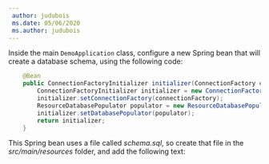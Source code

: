 ```yaml
---
 author: judubois
 ms.date: 05/06/2020
 ms.author: judubois
---
```


Inside the main `DemoApplication` class, configure a new Spring bean that will create a database schema, using the following code:

```java
    @Bean
    public ConnectionFactoryInitializer initializer(ConnectionFactory connectionFactory) {
        ConnectionFactoryInitializer initializer = new ConnectionFactoryInitializer();
        initializer.setConnectionFactory(connectionFactory);
        ResourceDatabasePopulator populator = new ResourceDatabasePopulator(new ClassPathResource("schema.sql"));
        initializer.setDatabasePopulator(populator);
        return initializer;
    }
```

This Spring bean uses a file called *schema.sql*, so create that file in the *src/main/resources* folder, and add the following text:
